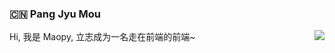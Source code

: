 ### :cn: Pang Jyu Mou

<img align="right" src="https://github-readme-stats.vercel.app/api?username=maopy&show_icons=true&icon_color=fa8d3e&text_color=575f66&bg_color=fafafa&hide_title=true&title_color=f2ae49" />

Hi, 我是 Maopy, 立志成为一名走在前端的前端~
